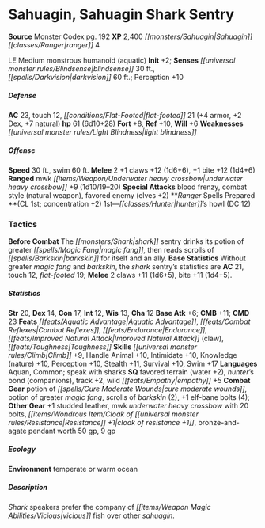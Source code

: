 ﻿---
cssclass: [monsters]
title1: Sahuagin, Sahuagin Shark Sentry
title2: Sahuagin Shark Sentry
CR: 6
sources:
- name: Monster Codex
  page: 192
  link: http://paizo.com/products/btpy9926?Pathfinder-Roleplaying-Game-Monster-Codex
XP: 2400
race: Sahuagin
classes:
- ranger 4
alignment: LE
size: Medium
type: monstrous humanoid
subtypes:
- aquatic
initiative:
  bonus: 2
senses:
  blindsense: 30
  darkvision: 60
AC:
  AC: 23
  touch: 12
  flat_footed: 21
  components:
    armor: 4
    dex: 2
    natural: 7
HP:
  HP: 61
  long: 6d10+28
saves:
  fort: 8
  ref: 10
  will: 6
weaknesses:
- light blindness
speeds:
  base: 30
  swim: 60
attacks:
  melee:
  - - text: 2 +1 claws +12 (1d6+6)
      entries:
      - - damage: 1d6+6
      count: 2
      attack: +1 claws
      bonus:
      - 12
    - text: +1 bite +12 (1d4+6)
      entries:
      - - damage: 1d4+6
      attack: +1 bite
      bonus:
      - 12
  ranged:
  - - text: mwk underwater heavy crossbow +9 (1d10/19-20)
      entries:
      - - damage: 1d10
          crit_range: 19-20
      attack: mwk underwater heavy crossbow
      bonus:
      - 9
  special:
  - blood frenzy
  - combat style (natural weapon)
  - favored enemy (elves +2)
spells:
  entries:
  - superscripts:
    - APG
    name: hunter's howl
    source: Ranger
    level: 1
    DC: 12
  sources:
  - name: Ranger
    type: prepared
    CL: 1
    concentration: 2
tactics:
  Before Combat: The shark sentry drinks its potion of greater magic fang, then reads
    scrolls of barkskin for itself and an ally.
  Base Statistics: Without greater magic fang and barkskin, the shark sentry's statistics
    are AC 21, touch 12, flat-footed 19; Melee 2 claws +11 (1d6+5), bite +11 (1d4+5).
ability_scores:
  STR: 20
  DEX: 14
  CON: 17
  INT: 12
  WIS: 13
  CHA: 12
BAB: 6
CMB: 11
CMD: 23
feats:
- name: Aquatic Advantage
- name: Combat Reflexes
- name: Endurance
- name: Improved Natural Attack (claw)
- name: Toughness
skills:
  Climb: 9
  Handle Animal: 10
  Intimidate: 10
  Knowledge (nature): 10
  Perception: 10
  Stealth: 11
  Survival: 10
  Swim: 17
languages:
- Aquan
- Common
- speak with sharks
special_qualities:
- favored terrain (water +2)
- hunter's bond (companions)
- track +2
- wild empathy +5
gear:
  combat:
  - potion of cure moderate wounds
  - potion of greater magic fang
  - scrolls of barkskin (2)
  - +1 elf-bane bolts (4)
  other:
  - +1 studded leather
  - mwk underwater heavy crossbow with 20 bolts
  - cloak of resistance +1
  - bronze-and-agate pendant worth 50 gp
  - 9 gp
ecology:
  environment: temperate or warm ocean
desc_long: Shark speakers prefer the company of vicious fish over other sahuagin.

---

# Sahuagin, Sahuagin Shark Sentry

**Source** Monster Codex pg. 192
**XP** 2,400
_[[monsters/Sahuagin|Sahuagin]]_ _[[classes/Ranger|ranger]]_ 4

LE Medium monstrous humanoid (aquatic)
**Init** +2; **Senses** _[[universal monster rules/Blindsense|blindsense]]_ 30 ft., _[[spells/Darkvision|darkvision]]_ 60 ft.; Perception +10

##### Defense

**AC** 23, touch 12, _[[conditions/Flat-Footed|flat-footed]]_ 21 (+4 armor, +2 Dex, +7 natural)
**hp** 61 (6d10+28)
**Fort** +8, **Ref** +10, **Will** +6
**Weaknesses** _[[universal monster rules/Light Blindness|light blindness]]_

##### Offense
**Speed** 30 ft., swim 60 ft.
**Melee** 2 +1 claws +12 (1d6+6), +1 bite +12 (1d4+6)
**Ranged** mwk _[[items/Weapon/Underwater heavy crossbow|underwater heavy crossbow]]_ +9 (1d10/19–20)
**Special Attacks** blood frenzy, combat style (natural weapon), favored enemy (elves +2)
**_Ranger_ Spells Prepared **(CL 1st; concentration +2)
1st—_[[classes/Hunter|hunter]]_’s howl (DC 12)

### Tactics

**Before Combat** The _[[monsters/Shark|shark]]_ sentry drinks its potion of greater _[[spells/Magic Fang|magic fang]]_, then reads scrolls of _[[spells/Barkskin|barkskin]]_ for itself and an ally.
 **Base Statistics** Without greater _magic fang_ and _barkskin_, the _shark_ sentry’s statistics are **AC** 21, touch 12, _flat-footed_ 19; **Melee** 2 claws +11 (1d6+5), bite +11 (1d4+5).

##### Statistics
**Str** 20, **Dex** 14, **Con** 17, **Int** 12, **Wis** 13, **Cha** 12
**Base Atk** +6; **CMB** +11; **CMD** 23
**Feats** _[[feats/Aquatic Advantage|Aquatic Advantage]]_, _[[feats/Combat Reflexes|Combat Reflexes]]_, _[[feats/Endurance|Endurance]]_, _[[feats/Improved Natural Attack|Improved Natural Attack]]_ (claw), _[[feats/Toughness|Toughness]]_
**Skills** _[[universal monster rules/Climb|Climb]]_ +9, Handle Animal +10, Intimidate +10, Knowledge (nature) +10, Perception +10, Stealth +11, Survival +10, Swim +17
**Languages** Aquan, Common; speak with sharks
**SQ** favored terrain (water +2), _hunter_’s bond (companions), track +2, wild _[[feats/Empathy|empathy]]_ +5
**Combat Gear** potion of _[[spells/Cure Moderate Wounds|cure moderate wounds]]_, potion of greater _magic fang_, scrolls of _barkskin_ (2), +1 elf-bane bolts (4); **Other Gear** +1 studded leather, mwk _underwater heavy crossbow_ with 20 bolts, _[[items/Wondrous Item/Cloak of _[[universal monster rules/Resistance|Resistance]]_ +1|cloak of _resistance_ +1]]_, bronze-and-agate pendant worth 50 gp, 9 gp

##### Ecology

**Environment** temperate or warm ocean

##### Description

_Shark_ speakers prefer the company of _[[items/Weapon Magic Abilities/Vicious|vicious]]_ fish over other _sahuagin_.